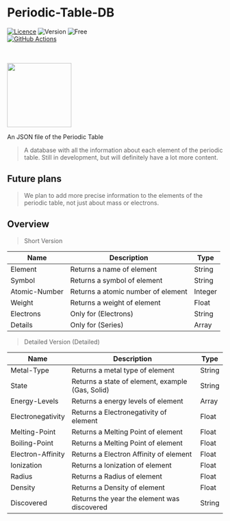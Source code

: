 # Periodic-Table-DB
[![Licence](https://img.shields.io/github/license/Ileriayo/markdown-badges?style=for-the-badge)](./LICENSE)
![Version](https://img.shields.io/badge/Version%201.2-2962FF?style=for-the-badge&logoColor=white)
![Free](https://img.shields.io/badge/Open%20Source-FB542B?style=for-the-badge&logoColor=white)
<br/>
[![GitHub Actions](https://img.shields.io/badge/github%20actions-%232671E5.svg?style=for-the-badge&logo=githubactions&logoColor=white)](/actions)

<br/><br/>
<img src="https://img.icons8.com/color/480/periodic-table-of-elements.png" height="150"/><br/>

An JSON file of the Periodic Table

> A database with all the information about each element of the periodic table.
> Still in development, but will definitely have a lot more content.

## Future plans
> We plan to add more precise information to the elements of the periodic table, not just about mass or electrons.

## Overview
> Short Version

| Name | Description | Type |
| --- | --- | --- |
| Element | Returns a name of element | String |
| Symbol | Returns a symbol of element| String |
| Atomic-Number | Returns a atomic number of element | Integer |
| Weight | Returns a weight of element | Float |
| Electrons | Only for (Electrons) | String |
| Details | Only for (Series) | Array |

> Detailed Version (Detailed)

| Name | Description | Type |
| --- | --- | --- |
| Metal-Type | Returns a metal type of element | String |
| State | Returns a state of element, example (Gas, Solid) | String |
| Energy-Levels | Returns a energy levels of element | Array |
| Electronegativity | Returns a Electronegativity of element | Float |
| Melting-Point | Returns a Melting Point of element | Float |
| Boiling-Point | Returns a Melting Point of element | Float |
| Electron-Affinity | Returns a Electron Affinity of element | Float |
| Ionization | Returns a Ionization of element | Float |
| Radius | Returns a Radius of element | Float |
| Density | Returns a Density of element | Float |
| Discovered | Returns the year the element was discovered | String |
